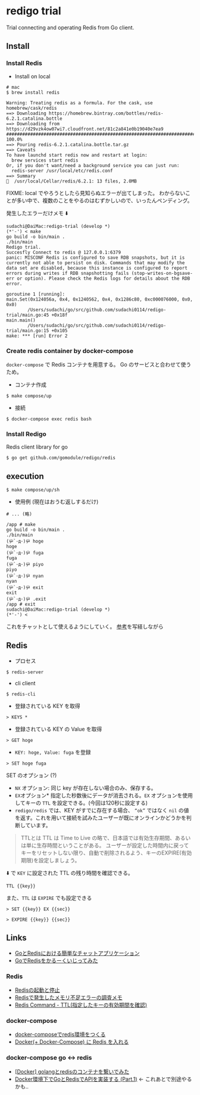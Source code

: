 # redigo trial

Trial connecting and operating Redis from Go client.

## Install

### Install Redis

* Install on local

```shell
# mac
$ brew install redis

Warning: Treating redis as a formula. For the cask, use homebrew/cask/redis
==> Downloading https://homebrew.bintray.com/bottles/redis-6.2.1.catalina.bottle
==> Downloading from https://d29vzk4ow07wi7.cloudfront.net/81c2a841e0b19040e7ea9
######################################################################## 100.0%
==> Pouring redis-6.2.1.catalina.bottle.tar.gz
==> Caveats
To have launchd start redis now and restart at login:
  brew services start redis
Or, if you don't want/need a background service you can just run:
  redis-server /usr/local/etc/redis.conf
==> Summary
🍺  /usr/local/Cellar/redis/6.2.1: 13 files, 2.0MB

```

FIXME: local でやろうとしたら見知らぬエラーが出てしまった。
わからないことが多い中で、複数のことをやるのはむずかしいので、いったんペンディング。

発生したエラーだけメモ ⬇️

```
sudachi@DaiMac:redigo-trial (develop *)
(*'-') < make
go build -o bin/main .
./bin/main
Redigo trial.
Succesfly Connect to redis @ 127.0.0.1:6379
panic: MISCONF Redis is configured to save RDB snapshots, but it is currently not able to persist on disk. Commands that may modify the data set are disabled, because this instance is configured to report errors during writes if RDB snapshotting fails (stop-writes-on-bgsave-err or option). Please check the Redis logs for details about the RDB error.

goroutine 1 [running]:
main.Set(0x124056a, 0x4, 0x1240562, 0x4, 0x1286c80, 0xc000076000, 0x0, 0x0)
        /Users/sudachi/go/src/github.com/sudachi0114/redigo-trial/main.go:45 +0x18f
main.main()
        /Users/sudachi/go/src/github.com/sudachi0114/redigo-trial/main.go:15 +0x105
make: *** [run] Error 2
```


### Create redis container by docker-compose

`docker-compose` で Redis コンテナを用意する。
Go のサービスと合わせて使うため。

* コンテナ作成

```shell
$ make compose/up
```

* 接続

```
$ docker-compose exec redis bash
```


### Install Redigo

Redis client library for go

```shell
$ go get github.com/gomodule/redigo/redis
```

## execution

```shell
$ make compose/up/sh
```

* 使用例 (現在はおうむ返しするだけ)

```
# ... (略)

/app # make
go build -o bin/main .
./bin/main
(屮`･д･)屮 hoge
hoge
(屮`･д･)屮 fuga
fuga
(屮`･д･)屮 piyo
piyo
(屮`･д･)屮 nyan
nyan
(屮`･д･)屮 exit
exit
(屮`･д･)屮 .exit
/app # exit
sudachi@DaiMac:redigo-trial (develop *)
(*'-') < 
```

これをチャットとして使えるようにしていく。
[参考](https://medium.com/eureka-engineering/go-redis-application-28c8c793a652)を写経しながら

## Redis

* プロセス

```
$ redis-server
```

* cli client

```
$ redis-cli
```

* 登録されている KEY を取得

```
> KEYS *
```

* 登録されている KEY の Value を取得

```
> GET hoge
```

* `KEY: hoge, Value: fuga` を登録

```
> SET hoge fuga
```

SET のオプション (?)
<!-- conn.DoでSETを実行しRedisに対して値を書き込みます。 
SETはデータを格納するためのコマンドです。 -->
- `NX` オプション: 同じ key が存在しない場合のみ、保存する。
- `EX`オプション* 指定した秒数後にデータが消去される。`EX` オプションを使用してキーの `TTL` を設定できる。(今回は120秒に設定する)
- `redigo/redis` では、KEY がすでに存在する場合、 `“ok”` ではなく `nil` の値を返す。これを用いて接続を試みたユーザーが既にオンラインかどうかを判断しています。

> TTLとは
> TTL は Time to Live の略で、日本語では有効生存期間、あるいは単に生存時間ということがある。
> ユーザーが設定した時間内に戻ってキーをリセットしない限り、自動で削除されるよう、キーのEXPIRE(有効期限)を設定しましょう。

⬇️ で `KEY` に設定された TTL の残り時間を確認できる。

```
TTL {{key}}
```

また、`TTL` は `EXPIRE` でも設定できる

```
> SET {{key}} EX {{sec}}

> EXPIRE {{key}} {{sec}}
```



## Links
* [GoとRedisにおける簡単なチャットアプリケーション](https://medium.com/eureka-engineering/go-redis-application-28c8c793a652)
* [GoでRedisをかるーくいじってみた](https://qiita.com/akubi0w1/items/8701c05fe7186ceee632)

### Redis
* [Redisの起動と停止](https://qiita.com/horiko/items/bc812a03c9e0566d6338)
* [Redisで発生したメモリ不足エラーの調査メモ](http://www.24w.jp/blog/?p=82)
* [Redis Command - TTL(指定したキーの有効期間を確認)](https://symfoware.blog.fc2.com/blog-entry-531.html)

### docker-compose
* [docker-composeでredis環境をつくる](https://qiita.com/uggds/items/5e4f8fee180d77c06ee1)
* [Docker(+ Docker-Compose) に Redis を入れる](https://qiita.com/bonkoturyu/items/5e7e743b359ce63767a2)

### docker-compose go <-> redis
* [[Docker] golangとredisのコンテナを繋いでみた](https://shamaton.orz.hm/blog/archives/310)
* [Docker環境下でGoとRedisでAPIを実装する (Part.1)](https://qiita.com/Morero/items/473bc26ce2200c6a6fc6) ← これあとで別途やるかも..
